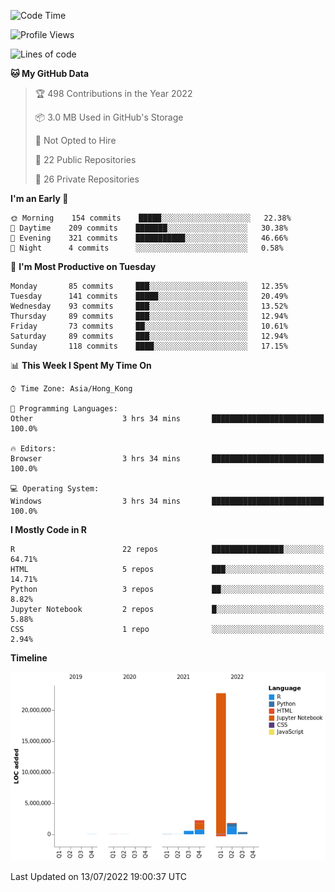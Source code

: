 

<!--**wt12318/wt12318** is a ✨ _special_ ✨ repository because its `README.md` (this file) appears on your GitHub profile.-->

<!--START_SECTION:waka-->
![Code Time](http://img.shields.io/badge/Code%20Time-418%20hrs%2032%20mins-blue)

![Profile Views](http://img.shields.io/badge/Profile%20Views-0-blue)

![Lines of code](https://img.shields.io/badge/From%20Hello%20World%20I%27ve%20Written-27%20Million%20lines%20of%20code-blue)

**🐱 My GitHub Data** 

> 🏆 498 Contributions in the Year 2022
 > 
> 📦 3.0 MB Used in GitHub's Storage 
 > 
> 🚫 Not Opted to Hire
 > 
> 📜 22 Public Repositories 
 > 
> 🔑 26 Private Repositories  
 > 
**I'm an Early 🐤** 

```text
🌞 Morning    154 commits    █████░░░░░░░░░░░░░░░░░░░░   22.38% 
🌆 Daytime    209 commits    ███████░░░░░░░░░░░░░░░░░░   30.38% 
🌃 Evening    321 commits    ███████████░░░░░░░░░░░░░░   46.66% 
🌙 Night      4 commits      ░░░░░░░░░░░░░░░░░░░░░░░░░   0.58%

```
📅 **I'm Most Productive on Tuesday** 

```text
Monday       85 commits     ███░░░░░░░░░░░░░░░░░░░░░░   12.35% 
Tuesday      141 commits    █████░░░░░░░░░░░░░░░░░░░░   20.49% 
Wednesday    93 commits     ███░░░░░░░░░░░░░░░░░░░░░░   13.52% 
Thursday     89 commits     ███░░░░░░░░░░░░░░░░░░░░░░   12.94% 
Friday       73 commits     ██░░░░░░░░░░░░░░░░░░░░░░░   10.61% 
Saturday     89 commits     ███░░░░░░░░░░░░░░░░░░░░░░   12.94% 
Sunday       118 commits    ████░░░░░░░░░░░░░░░░░░░░░   17.15%

```


📊 **This Week I Spent My Time On** 

```text
⌚︎ Time Zone: Asia/Hong_Kong

💬 Programming Languages: 
Other                    3 hrs 34 mins       █████████████████████████   100.0%

🔥 Editors: 
Browser                  3 hrs 34 mins       █████████████████████████   100.0%

💻 Operating System: 
Windows                  3 hrs 34 mins       █████████████████████████   100.0%

```

**I Mostly Code in R** 

```text
R                        22 repos            ████████████████░░░░░░░░░   64.71% 
HTML                     5 repos             ███░░░░░░░░░░░░░░░░░░░░░░   14.71% 
Python                   3 repos             ██░░░░░░░░░░░░░░░░░░░░░░░   8.82% 
Jupyter Notebook         2 repos             █░░░░░░░░░░░░░░░░░░░░░░░░   5.88% 
CSS                      1 repo              ░░░░░░░░░░░░░░░░░░░░░░░░░   2.94%

```


**Timeline**

![Chart not found](https://raw.githubusercontent.com/wt12318/wt12318/main/charts/bar_graph.png) 


 Last Updated on 13/07/2022 19:00:37 UTC
<!--END_SECTION:waka-->



